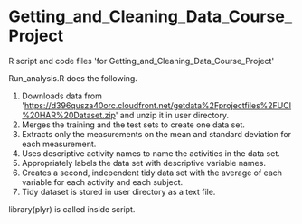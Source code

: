 Getting_and_Cleaning_Data_Course_Project
========================================

R script and code files 'for Getting_and_Cleaning_Data_Course_Project'

Run_analysis.R does the following.
1. Downloads data from 'https://d396qusza40orc.cloudfront.net/getdata%2Fprojectfiles%2FUCI%20HAR%20Dataset.zip' and unzip it in user directory.
2. Merges the training and the test sets to create one data set. 
3. Extracts only the measurements on the mean and standard deviation for each measurement.  
4. Uses descriptive activity names to name the activities in the data set. 
5. Appropriately labels the data set with descriptive variable names. 
6. Creates a second, independent tidy data set with the average of each variable for each activity and each subject.
7. Tidy dataset is stored in user directory as a text file.

library(plyr) is called inside script.


